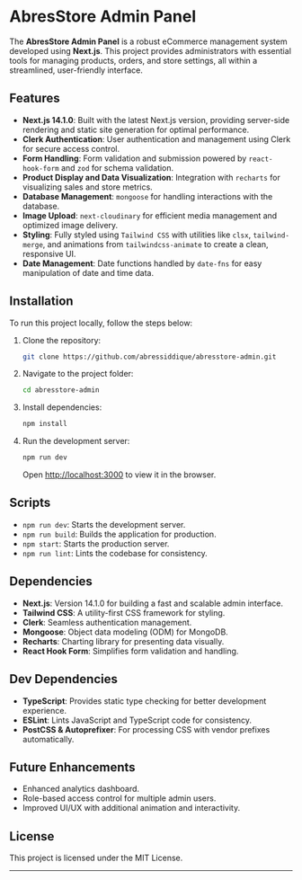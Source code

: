 
# AbresStore Admin Panel

The **AbresStore Admin Panel** is a robust eCommerce management system developed using **Next.js**. This project provides administrators with essential tools for managing products, orders, and store settings, all within a streamlined, user-friendly interface.

## Features

- **Next.js 14.1.0**: Built with the latest Next.js version, providing server-side rendering and static site generation for optimal performance.
- **Clerk Authentication**: User authentication and management using Clerk for secure access control.
- **Form Handling**: Form validation and submission powered by `react-hook-form` and `zod` for schema validation.
- **Product Display and Data Visualization**: Integration with `recharts` for visualizing sales and store metrics.
- **Database Management**: `mongoose` for handling interactions with the database.
- **Image Upload**: `next-cloudinary` for efficient media management and optimized image delivery.
- **Styling**: Fully styled using `Tailwind CSS` with utilities like `clsx`, `tailwind-merge`, and animations from `tailwindcss-animate` to create a clean, responsive UI.
- **Date Management**: Date functions handled by `date-fns` for easy manipulation of date and time data.

## Installation

To run this project locally, follow the steps below:

1. Clone the repository:

   ```bash
   git clone https://github.com/abressiddique/abresstore-admin.git
   ```

2. Navigate to the project folder:

   ```bash
   cd abresstore-admin
   ```

3. Install dependencies:

   ```bash
   npm install
   ```

4. Run the development server:

   ```bash
   npm run dev
   ```

   Open [http://localhost:3000](http://localhost:3000) to view it in the browser.

## Scripts

- `npm run dev`: Starts the development server.
- `npm run build`: Builds the application for production.
- `npm start`: Starts the production server.
- `npm run lint`: Lints the codebase for consistency.

## Dependencies

- **Next.js**: Version 14.1.0 for building a fast and scalable admin interface.
- **Tailwind CSS**: A utility-first CSS framework for styling.
- **Clerk**: Seamless authentication management.
- **Mongoose**: Object data modeling (ODM) for MongoDB.
- **Recharts**: Charting library for presenting data visually.
- **React Hook Form**: Simplifies form validation and handling.

## Dev Dependencies

- **TypeScript**: Provides static type checking for better development experience.
- **ESLint**: Lints JavaScript and TypeScript code for consistency.
- **PostCSS & Autoprefixer**: For processing CSS with vendor prefixes automatically.

## Future Enhancements

- Enhanced analytics dashboard.
- Role-based access control for multiple admin users.
- Improved UI/UX with additional animation and interactivity.

## License

This project is licensed under the MIT License.

---

